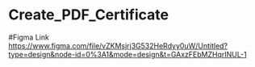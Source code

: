 # Create_PDF_Certificate
#Figma Link
https://www.figma.com/file/vZKMsjrj3G532HeRdyy0uW/Untitled?type=design&node-id=0%3A1&mode=design&t=GAxzFEbMZHqrINUL-1

